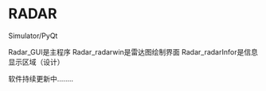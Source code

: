 # RADAR
Simulator/PyQt

Radar_GUI是主程序
Radar_radarwin是雷达图绘制界面
Radar_radarInfor是信息显示区域（设计）

软件持续更新中........
